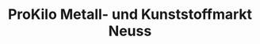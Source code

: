 ---
title: "ProKilo Metall- und Kunststoffmarkt Neuss"
url: /neuss/prokilo-metall-und-kunststoffmarkt-neuss/
shop: Eisenwaren
---